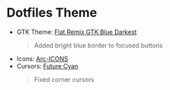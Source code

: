 # Dotfiles Theme

- GTK Theme: [Flat Remix GTK Blue Darkest](https://www.gnome-look.org/p/1214931)
    > Added bright blue border to focused buttons
- Icons: [Arc-ICONS](https://www.gnome-look.org/p/1326508)
- Cursors: [Future Cyan](https://www.gnome-look.org/p/1465392)
    > Fixed corner cursors
